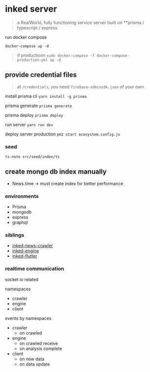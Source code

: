 # inked server

> a RealWorld, fully functioning service server built on **prisma / typescript / express

run docker compose

`docker-compose up -d`
> if productioon `sudo docker-compose -f docker-compose-production.yml up -d`

## provide credential files
> at `/credentials`, you need `firebase-adminsdk.json` of your own.

install prisma cli
`yarn install -g prisma`

prisma generate
`prisma generate`

prisma deploy
`prisma deploy`


run server
`yarn run dev`

deploy server production
`pm2 start ecosystem.config.js`


### seed
`ts-note src/seed/index/ts`

## create mongo db index manually
- News.time -> must create index for better performance


### environments

- Prisma 
- mongodb
- express
- graphql





### siblings

- [inked-news-crawler](https://github.com/softmarshmallow/inked-news-crawler)
- [inked-engine](https://github.com/softmarshmallow/inked-engine)
- [inked-flutter](https://github.com/softmarshmallow/inked-flutter)



### realtime communication

socket io related

namespaces
- crawler
- engine
- client


events by namespaces
- crawler
    - on crawled
- engine
    - on crawled receive
    - on analysis complete
- client
    - on new data
    - on data update
